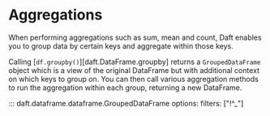 # Aggregations

When performing aggregations such as sum, mean and count, Daft enables you to group data by certain keys and aggregate within those keys.

Calling [`df.groupby()`][daft.DataFrame.groupby] returns a `GroupedDataFrame` object which is a view of the original DataFrame but with additional context on which keys to group on. You can then call various aggregation methods to run the aggregation within each group, returning a new DataFrame.


::: daft.dataframe.dataframe.GroupedDataFrame
    options:
        filters: ["!^_"]
